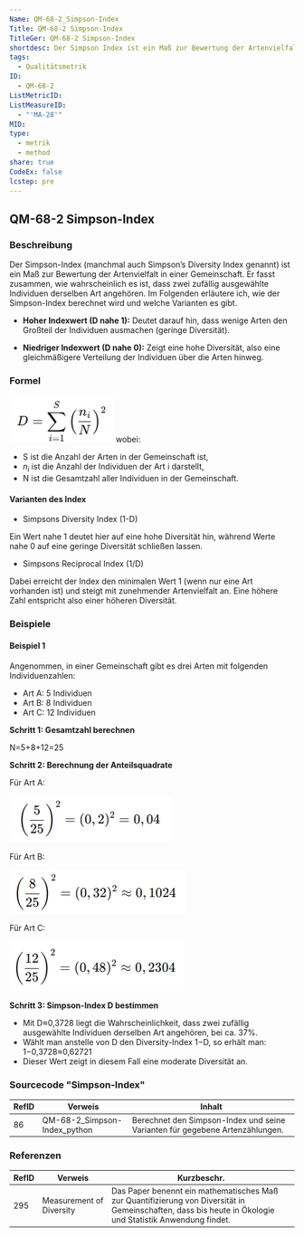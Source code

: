 ```yaml
---
Name: QM-68-2_Simpson-Index
Title: QM-68-2 Simpson-Index
TitleGer: QM-68-2 Simpson-Index
shortdesc: Der Simpson Index ist ein Maß zur Bewertung der Artenvielfalt in einer Gemeinschaft.
tags:
  - Qualitätsmetrik
ID:
  - QM-68-2
ListMetricID: 
ListMeasureID:
  - "'MA-28'"
MID: 
type:
  - metrik
  - method
share: true
CodeEx: false
lcstep: pre
---
```

## QM-68-2 Simpson-Index

### Beschreibung

Der Simpson-Index (manchmal auch Simpson’s Diversity Index genannt) ist ein Maß zur Bewertung der Artenvielfalt in einer Gemeinschaft. Er fasst zusammen, wie wahrscheinlich es ist, dass zwei zufällig ausgewählte Individuen derselben Art angehören. Im Folgenden erläutere ich, wie der Simpson-Index berechnet wird und welche Varianten es gibt.

- **Hoher Indexwert (D nahe 1):** Deutet darauf hin, dass wenige Arten den Großteil der Individuen ausmachen (geringe Diversität).
    
- **Niedriger Indexwert (D nahe 0):** Zeigt eine hohe Diversität, also eine gleichmäßigere Verteilung der Individuen über die Arten hinweg.
### Formel
![D ist die Summe von i gleich bis S über dem quadrierten Quotienten von n klein i und N](../../../../9999_Images/SimpsonIndex.png)
wobei:

- S ist die Anzahl der Arten in der Gemeinschaft ist,
- $n_i$ ist die Anzahl der Individuen der Art i darstellt,
- N ist die Gesamtzahl aller Individuen in der Gemeinschaft.

#### Varianten des Index

- Simpsons Diversity Index (1-D)

Ein Wert nahe 1 deutet hier auf eine hohe Diversität hin, während Werte nahe 0 auf eine geringe Diversität schließen lassen.

- Simpsons Reciprocal Index (1/D)

Dabei erreicht der Index den minimalen Wert 1 (wenn nur eine Art vorhanden ist) und steigt mit zunehmender Artenvielfalt an. Eine höhere Zahl entspricht also einer höheren Diversität.


### Beispiele 

#### Beispiel 1

Angenommen, in einer Gemeinschaft gibt es drei Arten mit folgenden Individuenzahlen:

- Art A: 5 Individuen
- Art B: 8 Individuen
- Art C: 12 Individuen

**Schritt 1: Gesamtzahl berechnen**

N=5+8+12=25

**Schritt 2: Berechnung der Anteilsquadrate**

Für Art A:

![Simpson Index für Art A](../../../../9999_Images/SimpsonIndex3.png)

Für Art B:

![Simpson Index für Art B](../../../../9999_Images/SimpsonIndex2.png)

Für Art C:

![Simpson Index für Art C](../../../../9999_Images/SimpsonIndex1.png)

**Schritt 3: Simpson-Index D bestimmen**

- Mit D≈0,3728 liegt die Wahrscheinlichkeit, dass zwei zufällig ausgewählte Individuen derselben Art angehören, bei ca. 37%.
- Wählt man anstelle von D den Diversity-Index 1−D, so erhält man:
    1−0,3728≈0,62721 
- Dieser Wert zeigt in diesem Fall eine moderate Diversität an.


### Sourcecode "Simpson-Index"

| RefID | Verweis                      | Inhalt                                                                       |
| ----- | ---------------------------- | ---------------------------------------------------------------------------- |
| 86    | QM-68-2_Simpson-Index_python | Berechnet den Simpson-Index und seine Varianten für gegebene Artenzählungen. |



### Referenzen

| RefID | Verweis                    | Kurzbeschr.                                                                                                                                               |
| ----- | -------------------------- | --------------------------------------------------------------------------------------------------------------------------------------------------------- |
| 295   |  Measurement of Diversity  | Das Paper benennt ein mathematisches Maß zur Quantifizierung von Diversität in Gemeinschaften, dass bis heute in Ökologie und Statistik Anwendung findet. |

